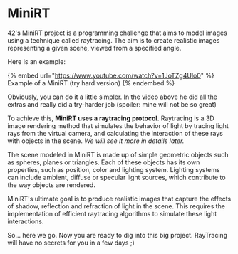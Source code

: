 # MiniRT

42's MiniRT project is a programming challenge that aims to model images using a technique called raytracing. The aim is to create realistic images representing a given scene, viewed from a specified angle.&#x20;

Here is an example:&#x20;

{% embed url="https://www.youtube.com/watch?v=1JoTZg4Ulo0" %}
Example of a MiniRT (try hard version)
{% endembed %}

Obviously, you can do it a little simpler. In the video above he did all the extras and really did a try-harder job (spoiler: mine will not be so great)

To achieve this, **MiniRT uses a raytracing protocol**. Raytracing is a 3D image rendering method that simulates the behavior of light by tracing light rays from the virtual camera, and calculating the interaction of these rays with objects in the scene. _We will see it more in details later._

The scene modeled in MiniRT is made up of simple geometric objects such as spheres, planes or triangles. Each of these objects has its own properties, such as position, color and lighting system. Lighting systems can include ambient, diffuse or specular light sources, which contribute to the way objects are rendered.

MiniRT's ultimate goal is to produce realistic images that capture the effects of shadow, reflection and refraction of light in the scene. This requires the implementation of efficient raytracing algorithms to simulate these light interactions.

So... here we go. Now you are ready to dig into this big project. RayTracing will have no secrets for you in a few days ;)&#x20;

